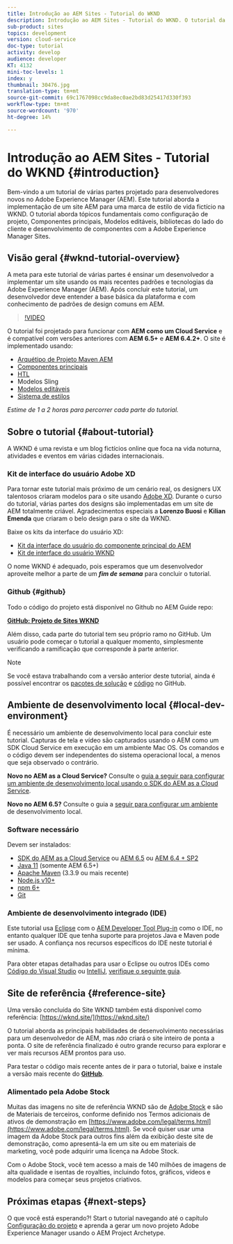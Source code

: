 ```yaml
---
title: Introdução ao AEM Sites - Tutorial do WKND
description: Introdução ao AEM Sites - Tutorial do WKND. O tutorial da WKND é um tutorial de várias partes projetado para desenvolvedores novos à Adobe Experience Manager. O tutorial percorre a implementação de um site AEM para uma marca fictícia de estilo de vida, a WKND. O tutorial aborda tópicos fundamentais como configuração de projeto, arquétipos de modelos maven, Componentes principais, Modelos editáveis, bibliotecas de clientes e desenvolvimento de componentes.
sub-product: sites
topics: development
version: cloud-service
doc-type: tutorial
activity: develop
audience: developer
KT: 4132
mini-toc-levels: 1
index: y
thumbnail: 30476.jpg
translation-type: tm+mt
source-git-commit: 69c1767098cc9da8ec0ae2bd83d25417d330f393
workflow-type: tm+mt
source-wordcount: '970'
ht-degree: 14%

---
```



# Introdução ao AEM Sites - Tutorial do WKND {#introduction}

Bem-vindo a um tutorial de várias partes projetado para desenvolvedores novos no Adobe Experience Manager (AEM). Este tutorial aborda a implementação de um site AEM para uma marca de estilo de vida fictício na WKND. O tutorial aborda tópicos fundamentais como configuração de projeto, Componentes principais, Modelos editáveis, bibliotecas do lado do cliente e desenvolvimento de componentes com a Adobe Experience Manager Sites.

## Visão geral {#wknd-tutorial-overview}

A meta para este tutorial de várias partes é ensinar um desenvolvedor a implementar um site usando os mais recentes padrões e tecnologias da Adobe Experience Manager (AEM). Após concluir este tutorial, um desenvolvedor deve entender a base básica da plataforma e com conhecimento de padrões de design comuns em AEM.

>[!VIDEO](https://video.tv.adobe.com/v/30476?quality=12&learn=on)

O tutorial foi projetado para funcionar com **AEM como um Cloud Service** e é compatível com versões anteriores com **AEM 6.5+** e **AEM 6.4.2+**. O site é implementado usando:

* [Arquétipo de Projeto Maven AEM](https://docs.adobe.com/content/help/pt-BR/experience-manager-core-components/using/developing/archetype/overview.html)
* [Componentes principais](https://docs.adobe.com/content/help/pt-BR/experience-manager-core-components/using/introduction.html)
* [HTL](https://docs.adobe.com/content/help/en/experience-manager-htl/using/getting-started/getting-started.html)
* Modelos Sling
* [Modelos editáveis](https://docs.adobe.com/content/help/en/experience-manager-learn/sites/page-authoring/template-editor-feature-video-use.html)
* [Sistema de estilos](https://docs.adobe.com/content/help/en/experience-manager-learn/sites/page-authoring/style-system-feature-video-use.html)

*Estime de 1 a 2 horas para percorrer cada parte do tutorial.*

## Sobre o tutorial {#about-tutorial}

A WKND é uma revista e um blog fictícios online que foca na vida noturna, atividades e eventos em várias cidades internacionais.

### Kit de interface do usuário Adobe XD

Para tornar este tutorial mais próximo de um cenário real, os designers UX talentosos criaram modelos para o site usando [Adobe XD](https://www.adobe.com/products/xd.html). Durante o curso do tutorial, várias partes dos designs são implementadas em um site de AEM totalmente criável. Agradecimentos especiais a **Lorenzo Buosi** e **Kilian Emenda** que criaram o belo design para o site da WKND.

Baixe os kits da interface do usuário XD:

* [Kit da interface do usuário do componente principal do AEM](assets/overview/AEM-CoreComponents-UI-Kit.xd)
* [Kit de interface do usuário WKND](https://github.com/adobe/aem-guides-wknd/releases/download/aem-guides-wknd-0.0.2/AEM_UI-kit-WKND.xd)

O nome WKND é adequado, pois esperamos que um desenvolvedor aproveite melhor a parte de um ***fim de semana*** para concluir o tutorial.

### Github {#github}

Todo o código do projeto está disponível no Github no AEM Guide repo:

**[GitHub: Projeto de Sites WKND](https://github.com/adobe/aem-guides-wknd)**

Além disso, cada parte do tutorial tem seu próprio ramo no GitHub. Um usuário pode começar o tutorial a qualquer momento, simplesmente verificando a ramificação que corresponde à parte anterior.

>[!NOTE]
>
> Se você estava trabalhando com a versão anterior deste tutorial, ainda é possível encontrar os [pacotes de solução](https://github.com/adobe/aem-guides-wknd/releases/tag/archetype-18.1) e [código](https://github.com/adobe/aem-guides-wknd/tree/archetype-18.1) no GitHub.

## Ambiente de desenvolvimento local {#local-dev-environment}

É necessário um ambiente de desenvolvimento local para concluir este tutorial. Capturas de tela e vídeo são capturados usando o AEM como um SDK Cloud Service em execução em um ambiente Mac OS. Os comandos e o código devem ser independentes do sistema operacional local, a menos que seja observado o contrário.

**Novo no AEM as a Cloud Service?** Consulte o [guia a seguir para configurar um ambiente de desenvolvimento local usando o SDK do AEM as a Cloud Service](https://docs.adobe.com/content/help/en/experience-manager-learn/cloud-service/local-development-environment-set-up/overview.html).

**Novo no AEM 6.5?** Consulte o guia a  [seguir para configurar um ambiente](https://docs.adobe.com/content/help/en/experience-manager-learn/foundation/development/set-up-a-local-aem-development-environment.html) de desenvolvimento local.

### Software necessário

Devem ser instalados:

* [SDK do AEM as a Cloud Service](https://docs.adobe.com/content/help/en/experience-manager-learn/cloud-service/local-development-environment-set-up/aem-runtime.html#download-the-aem-as-a-cloud-service-sdk) ou [AEM 6.5](https://helpx.adobe.com/experience-manager/6-5/sites/deploying/using/technical-requirements.html) ou [AEM 6.4 + SP2](https://helpx.adobe.com/experience-manager/6-4/release-notes/sp-release-notes.html)
* [Java 11](https://downloads.experiencecloud.adobe.com/content/software-distribution/en/general.html)  (somente AEM 6.5+)
* [Apache Maven](https://maven.apache.org/) (3.3.9 ou mais recente)
* [Node.js v10+](https://nodejs.org/en/)
* [npm 6+](https://www.npmjs.com/)
* [Git](https://git-scm.com/)

### Ambiente de desenvolvimento integrado (IDE)

Este tutorial usa [Eclipse](https://www.eclipse.org/) com o [AEM Developer Tool Plug-in](https://eclipse.adobe.com/aem/dev-tools/) como o IDE, no entanto qualquer IDE que tenha suporte para projetos Java e Maven pode ser usado. A confiança nos recursos específicos do IDE neste tutorial é mínima.

Para obter etapas detalhadas para usar o Eclipse ou outros IDEs como [Código do Visual Studio](https://code.visualstudio.com/) ou [IntelliJ](https://www.jetbrains.com/idea/), [verifique o seguinte guia](https://docs.adobe.com/content/help/en/experience-manager-learn/foundation/development/set-up-a-local-aem-development-environment.html).

## Site de referência {#reference-site}

Uma versão concluída do Site WKND também está disponível como referência: [https://wknd.site/](https://wknd.site/)

O tutorial aborda as principais habilidades de desenvolvimento necessárias para um desenvolvedor de AEM, mas *não* criará o site inteiro de ponta a ponta. O site de referência finalizado é outro grande recurso para explorar e ver mais recursos AEM prontos para uso.

Para testar o código mais recente antes de ir para o tutorial, baixe e instale a versão mais recente do **[GitHub](https://github.com/adobe/aem-guides-wknd/releases/latest)**.

### Alimentado pela Adobe Stock

Muitas das imagens no site de referência WKND são de [Adobe Stock](https://stock.adobe.com/) e são de Materiais de terceiros, conforme definido nos Termos adicionais de ativos de demonstração em [https://www.adobe.com/legal/terms.html](https://www.adobe.com/legal/terms.html). Se você quiser usar uma imagem da Adobe Stock para outros fins além da exibição deste site de demonstração, como apresentá-la em um site ou em materiais de marketing, você pode adquirir uma licença na Adobe Stock.

Com o Adobe Stock, você tem acesso a mais de 140 milhões de imagens de alta qualidade e isentas de royalties, incluindo fotos, gráficos, vídeos e modelos para começar seus projetos criativos.

## Próximas etapas {#next-steps}

O que você está esperando?! Start o tutorial navegando até o capítulo [Configuração do projeto](project-setup.md) e aprenda a gerar um novo projeto Adobe Experience Manager usando o AEM Project Archetype.
